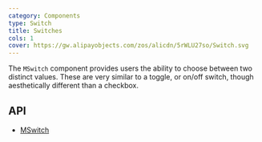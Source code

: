 ```yaml
---
category: Components
type: Switch
title: Switches
cols: 1
cover: https://gw.alipayobjects.com/zos/alicdn/5rWLU27so/Switch.svg
---
```


The `MSwitch` component provides users the ability to choose between two distinct values. These are very similar to a
toggle, or on/off switch, though aesthetically different than a checkbox.

## API

- [MSwitch](/api/MSwitch)